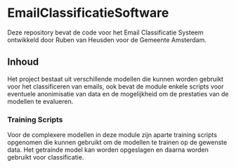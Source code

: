# EmailClassificatieSoftware

Deze repository bevat de code voor het Email Classificatie Systeem ontwikkeld door Ruben van Heusden voor de Gemeente Amsterdam.

## Inhoud

Het project bestaat uit verschillende modellen die kunnen worden gebruikt voor het classificeren van emails,
ook bevat de module enkele scripts voor eventuele anonimisatie van data en de mogelijkheid om de prestaties
van de modellen te evalueren.


### Training Scripts

Voor de complexere modellen in deze module zijn aparte training scripts opgenomen die kunnen gebruikt
om de modellen te trainen op de gewenste data. Het getrainde model kan worden opgeslagen en daarna 
worden gebruikt voor classificatie.
